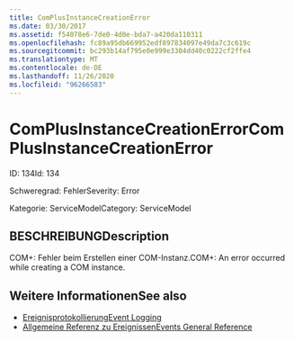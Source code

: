 ```yaml
---
title: ComPlusInstanceCreationError
ms.date: 03/30/2017
ms.assetid: f54078e6-7de0-4d0e-bda7-a420da110311
ms.openlocfilehash: fc89a95db669952edf897834097e49da7c3c619c
ms.sourcegitcommit: bc293b14af795e0e999e3304dd40c0222cf2ffe4
ms.translationtype: MT
ms.contentlocale: de-DE
ms.lasthandoff: 11/26/2020
ms.locfileid: "96266583"
---
```

# <a name="complusinstancecreationerror"></a><span data-ttu-id="ca066-102">ComPlusInstanceCreationError</span><span class="sxs-lookup"><span data-stu-id="ca066-102">ComPlusInstanceCreationError</span></span>

<span data-ttu-id="ca066-103">ID: 134</span><span class="sxs-lookup"><span data-stu-id="ca066-103">Id: 134</span></span>  
  
 <span data-ttu-id="ca066-104">Schweregrad: Fehler</span><span class="sxs-lookup"><span data-stu-id="ca066-104">Severity: Error</span></span>  
  
 <span data-ttu-id="ca066-105">Kategorie: ServiceModel</span><span class="sxs-lookup"><span data-stu-id="ca066-105">Category: ServiceModel</span></span>  
  
## <a name="description"></a><span data-ttu-id="ca066-106">BESCHREIBUNG</span><span class="sxs-lookup"><span data-stu-id="ca066-106">Description</span></span>  

 <span data-ttu-id="ca066-107">COM+: Fehler beim Erstellen einer COM-Instanz.</span><span class="sxs-lookup"><span data-stu-id="ca066-107">COM+: An error occurred while creating a COM instance.</span></span>  
  
## <a name="see-also"></a><span data-ttu-id="ca066-108">Weitere Informationen</span><span class="sxs-lookup"><span data-stu-id="ca066-108">See also</span></span>

- [<span data-ttu-id="ca066-109">Ereignisprotokollierung</span><span class="sxs-lookup"><span data-stu-id="ca066-109">Event Logging</span></span>](index.md)
- [<span data-ttu-id="ca066-110">Allgemeine Referenz zu Ereignissen</span><span class="sxs-lookup"><span data-stu-id="ca066-110">Events General Reference</span></span>](events-general-reference.md)
